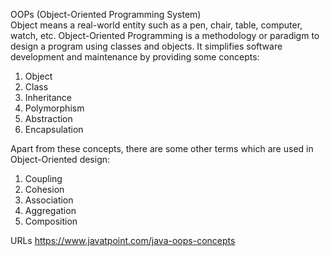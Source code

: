 OOPs (Object-Oriented Programming System) \
Object means a real-world entity such as a pen, chair, table, computer, watch, etc. Object-Oriented Programming is a methodology or paradigm to design a program using classes and objects. It simplifies software development and maintenance by providing some concepts:

1. Object
2. Class
3. Inheritance
4. Polymorphism
5. Abstraction
6. Encapsulation

Apart from these concepts, there are some other terms which are used in Object-Oriented design:

1. Coupling
2. Cohesion
3. Association
4. Aggregation
5. Composition


URLs
https://www.javatpoint.com/java-oops-concepts
